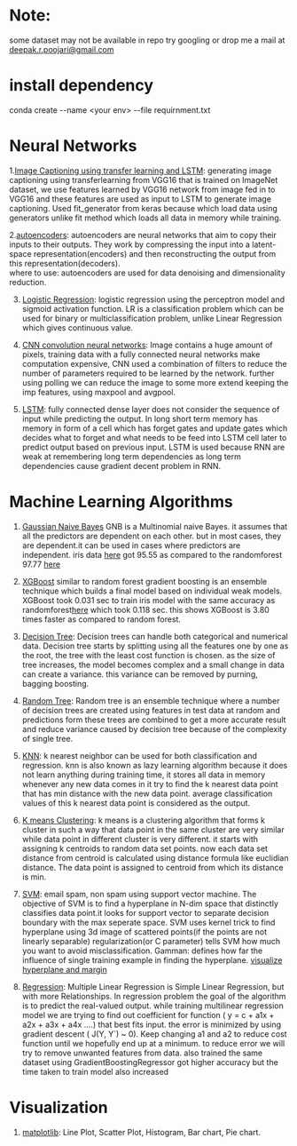 # Note: 
some dataset may not be available in repo try googling or drop me a mail at deepak.r.poojari@gmail.com

# install dependency 
conda create --name \<your env\> --file requirnment.txt

# Neural Networks

1.[Image Captioning using transfer learning and LSTM](https://github.com/deepak6446/machine-learning/blob/master/DEEP_Image_captioning_LSTM_CNN/main.ipynb): generating image captioning using transferlearning from VGG16 that is trained on ImageNet dataset, we use features learned by VGG16 network from image fed in to VGG16 and these features are used as input to LSTM to generate image captioning. Used fit_generator from keras because which load data using generators unlike fit method which loads all data in memory while training.

2.[autoencoders](https://github.com/deepak6446/machine-learning/blob/master/DEEP_AUTOENCODERS/Untitled.ipynb): autoencoders are neural networks that aim to copy their inputs to their outputs. They work by compressing the input into a latent-space representation(encoders) and then reconstructing the output from this representation(decoders). <br>
where to use: autoencoders are used for data denoising and dimensionality reduction.

3. [Logistic Regression](https://github.com/deepak6446/machine-learning/blob/master/DEEP_logistic_regression_cat_prediction/Untitled.ipynb): logistic regression using the perceptron model and sigmoid activation function. LR is a classification problem which can be used for binary or multiclassification problem, unlike Linear Regression which gives continuous value.

4. [CNN convolution neural networks](https://github.com/deepak6446/machine-learning/blob/master/DEEP_CNN_digit_recognition/98%25handWrittenDigitPrediction.ipynb): Image contains a huge amount of pixels, training data with a fully connected neural networks make computation expensive, CNN used a combination of filters to reduce the number of parameters required to be learned by the network. further using polling we can reduce the image to some more extend keeping the imp features, using maxpool and avgpool.

5. [LSTM](https://github.com/deepak6446/machine-learning/blob/master/DEEP_LSTM/Generating%20next%20word%20in%20sequence%20using%20rnn.ipynb): fully connected dense layer does not consider the sequence of input while predicting the output. In long short term memory has memory in form of a cell which has forget gates and update gates which decides what to forget and what needs to be feed into LSTM cell later to predict output based on previous input. LSTM is used because RNN are weak at remembering long term dependencies as long term dependencies cause gradient decent problem in RNN.

# Machine Learning Algorithms

1. [Gaussian Naive Bayes](https://github.com/deepak6446/machine-learning/blob/master/NAIVE_BAYES/Untitled.ipynb)
GNB is a Multinomial naive Bayes. it assumes that all the predictors are dependent on each other. but in most cases, they are dependent.it can be used in cases where predictors are independent.
iris data [here](https://github.com/deepak6446/machine-learning/blob/master/NAIVE_BAYES/Untitled.ipynb) got 95.55 as compared to the randomforest 97.77 [here](https://github.com/deepak6446/machine-learning/blob/master/radom_forest/irisDataset%20random%20forest.ipynb)

2. [XGBoost](https://github.com/deepak6446/machine-learning/blob/master/XGBoost/Untitled.ipynb)
similar to random forest gradient boosting is an ensemble technique which builds a final model based on individual weak models.
XGBoost took  0.031 sec to train iris model with the same accuracy as randomforest[here](https://github.com/deepak6446/machine-learning/blob/master/radom_forest/irisDataset%20random%20forest.ipynb) which took 0.118 sec.
this shows XGBoost is 3.80 times faster as compared to random forest.

3. [Decision Tree](https://github.com/deepak6446/machine-learning/blob/master/decision_tree_%20loan_processing/Untitled.ipynb): Decision trees can handle both categorical and numerical data. Decision tree starts by splitting using all the features one by one as the root, the tree with the least cost function is chosen. as the size of tree increases, the model becomes complex and a small change in data can create a variance. this variance can be removed by purning, bagging boosting. 

4. [Random Tree](https://github.com/deepak6446/machine-learning/blob/master/random_forest/irisDataset%20random%20forest.ipynb): Random tree is an ensemble technique where a number of decision trees are created using features in test data at random and predictions form these trees are combined to get a more accurate result and reduce variance caused by decision tree because of the complexity of single tree.

5. [KNN](https://github.com/deepak6446/machine-learning/tree/master/KNN_Algorithm): k nearest neighbor can be used for both classification and regression. knn is also known as lazy learning algorithm because it does not learn anything during training time, it stores all data in memory whenever any new data comes in it try to find the k nearest data point that has min distance with the new data point. average classification values of this k nearest data point is considered as the output.

6. [K means Clustering](https://github.com/deepak6446/machine-learning/blob/master/K_MEANS_CLUSTERING/titanic%20dataset.ipynb): k means is a clustering algorithm that forms k cluster in such a way that data point in the same cluster are very similar while data point in different cluster is very different. it starts with assigning k centroids to random data set points. now each data set distance from centroid is calculated using distance formula like euclidian distance. The data point is assigned to centroid from which its distance is min.

7. [SVM](https://github.com/deepak6446/machine-learning/blob/master/SVM/spam%20non%20spam%20using%20svm.ipynb): email spam, non spam using support vector machine. The objective of SVM is to find a hyperplane in N-dim space that distinctly classifies data point.it looks for support vector to separate decision boundary with the max seperate space.
SVM uses kernel trick to find hyperplane using 3d image of scattered points(if the points are not linearly separable)
regularization(or C parameter) tells SVM how much you want to avoid misclassification.
Gamman: defines how far the influence of single training example in finding the hyperplane.
[visualize hyperplane and margin](https://github.com/deepak6446/machine-learning/blob/master/support_vector_machine_supervised/blobDataset.ipynb)

8. [Regression](https://github.com/deepak6446/machine-learning/blob/master/Regression/linearRegression.ipynb): Multiple Linear Regression is Simple Linear Regression, but with more Relationships. In regression problem the goal of the algorithm is to predict the real-valued output. while training multilinear regression model we are trying to find out coefficient for function ( y = c + a1x + a2x + a3x + a4x ....) that best fits input. the error is minimized by using gradient descent ( J(Y, Y`) ~ 0). Keep changing a1 and a2 to reduce cost function until we hopefully end up at a minimum. to reduce error we will try to remove unwanted features from data. 
also trained the same dataset using GradientBoostingRegressor got higher accuracy but the time taken to train model also increased

# Visualization

1. [matplotlib](https://github.com/deepak6446/machine-learning/blob/master/VISUALIZATION/visualization.ipynb): Line Plot, Scatter Plot, Histogram, Bar chart, Pie chart.
